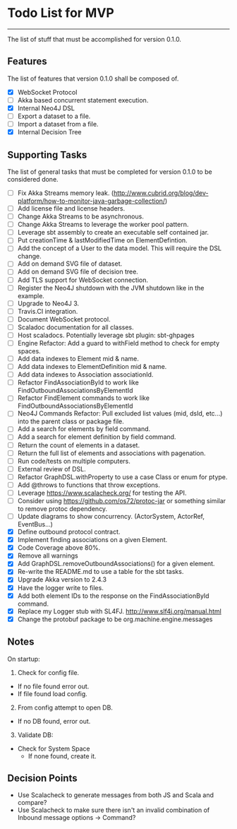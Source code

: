 # Todo List for MVP
- - -
The list of stuff that must be accomplished for version 0.1.0.

## Features
The list of features that version 0.1.0 shall be composed of.
* [X] WebSocket Protocol
* [ ] Akka based concurrent statement execution.
* [X] Internal Neo4J DSL
* [ ] Export a dataset to a file.
* [ ] Import a dataset from a file.
* [X] Internal Decision Tree

## Supporting Tasks
The list of general tasks that must be completed for version 0.1.0 to be considered done.
* [ ] Fix Akka Streams memory leak. (http://www.cubrid.org/blog/dev-platform/how-to-monitor-java-garbage-collection/)
* [ ] Add license file and license headers.
* [ ] Change Akka Streams to be asynchronous.
* [ ] Change Akka Streams to leverage the worker pool pattern.
* [ ] Leverage sbt assembly to create an executable self contained jar.
* [ ] Put creationTime & lastModifiedTime on ElementDefintion.
* [ ] Add the concept of a User to the data model. This will require the DSL change.
* [ ] Add on demand SVG file of dataset.
* [ ] Add on demand SVG file of decision tree.
* [ ] Add TLS support for WebSocket connection.
* [ ] Register the Neo4J shutdown with the JVM shutdown like in the example.
* [ ] Upgrade to Neo4J 3.
* [ ] Travis.CI integration.
* [ ] Document WebSocket protocol.
* [ ] Scaladoc documentation for all classes.
* [ ] Host scaladocs. Potentially leverage sbt plugin: sbt-ghpages
* [ ] Engine Refactor: Add a guard to withField method to check for empty spaces.
* [ ] Add data indexes to Element mid & name.
* [ ] Add data indexes to ElementDefinition mid & name.
* [ ] Add data indexes to Association associationId.
* [ ] Refactor FindAssociationById to work like FindOutboundAssociationsByElementId
* [ ] Refactor FindElement commands to work like FindOutboundAssociationsByElementId
* [ ] Neo4J Commands Refactor: Pull excluded list values (mid, dsId, etc...) into the parent class or package file.
* [ ] Add a search for elements by field command.
* [ ] Add a search for element definition by field command.
* [ ] Return the count of elements in a dataset.
* [ ] Return the full list of elements and associations with pagenation.
* [ ] Run code/tests on multiple computers.
* [ ] External review of DSL.
* [ ] Refactor GraphDSL.withProperty to use a case Class or enum for ptype.
* [ ] Add @throws to functions that throw exceptions.
* [ ] Leverage https://www.scalacheck.org/ for testing the API.
* [ ] Consider using https://github.com/os72/protoc-jar or something similar to remove protoc dependency.
* [ ] Update diagrams to show concurrency. (ActorSystem, ActorRef, EventBus...)
* [X] Define outbound protocol contract.
* [X] Implement finding associations on a given Element.
* [X] Code Coverage above 80%.
* [X] Remove all warnings
* [X] Add GraphDSL.removeOutboundAssociations() for a given element.
* [X] Re-write the README.md to use a table for the sbt tasks.
* [X] Upgrade Akka version to 2.4.3
* [X] Have the logger write to files.
* [X] Add both element IDs to the response on the FindAssociationById command.
* [X] Replace my Logger stub with SL4FJ. http://www.slf4j.org/manual.html
* [X] Change the protobuf package to be org.machine.engine.messages

## Notes
On startup:
1. Check for config file.
  * If no file found error out.
  * If file found load config.
2. From config attempt to open DB.
  * If no DB found, error out.
3. Validate DB:
  * Check for System Space
    * If none found, create it.

## Decision Points
* Use Scalacheck to generate messages from both JS and Scala and compare?
* Use Scalacheck to make sure there isn't an invalid combination of Inbound message options -> Command?
